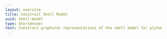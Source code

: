 ```yaml
---
layout: exercise
title: Construct Shell Model 
uuid: shell-model 
type: ShortAnswer
text: Construct graphical representations of the shell model for plutonium-239 and xenon-135
...
```

